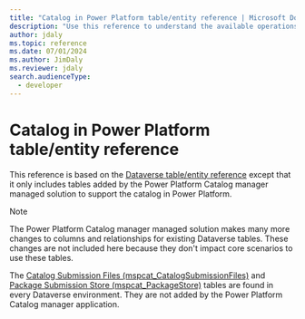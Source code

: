 ```yaml
---
title: "Catalog in Power Platform table/entity reference | Microsoft Docs"
description: "Use this reference to understand the available operations that can be performed for specific tables, the default columns/attributes of each table/entity and the relationships between tables in Catalog in Power Platform"
author: jdaly
ms.topic: reference
ms.date: 07/01/2024
ms.author: JimDaly
ms.reviewer: jdaly
search.audienceType: 
  - developer
---
```

# Catalog in Power Platform table/entity reference

This reference is based on the [Dataverse table/entity reference](/power-apps/developer/data-platform/reference/about-entity-reference) except that it only includes tables added by the Power Platform Catalog manager managed solution to support the catalog in Power Platform.

> [!NOTE]
> The Power Platform Catalog manager managed solution makes many more changes to columns and relationships for existing Dataverse tables. These changes are not included here because they don't impact core scenarios to use these tables.
>
> The [Catalog Submission Files (mspcat_CatalogSubmissionFiles)](/power-apps/developer/data-platform/reference/entities/mspcat_catalogsubmissionfiles) and [Package Submission Store (mspcat_PackageStore)](/power-apps/developer/data-platform/reference/entities/mspcat_packagestore) tables are found in every Dataverse environment. They are not added by the Power Platform Catalog manager application.

